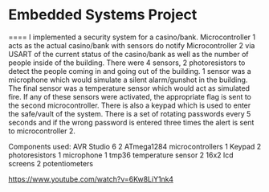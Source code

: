 # Embedded Systems Project
====
I implemented a security system for a casino/bank. Microcontroller 1 acts as the actual casino/bank with sensors do notify Microcontroller 2 via USART of the current status of the casino/bank as well as the number of people inside of the building.
There were 4 sensors, 2 photoresistors to detect the people coming in and going out of the building. 1 sensor was a microphone which would simulate a silent alarm/gunshot in the building. The final sensor was a temperature sensor which would act as simulated fire. If any of these sensors were activated, the appropriate flag is sent to the second microcontroller.
There is also a keypad which is used to enter the safe/vault of the system. There is a set of rotating passwords every 5 seconds and if the wrong password is entered three times the alert is sent to microcontroller 2.

Components used:
AVR Studio 6
2 ATmega1284 microcontrollers
1 Keypad
2 photoresistors
1 microphone
1 tmp36 temperature sensor
2 16x2 lcd screens
2 potentiometers 

https://www.youtube.com/watch?v=6Kw8LiY1nk4
